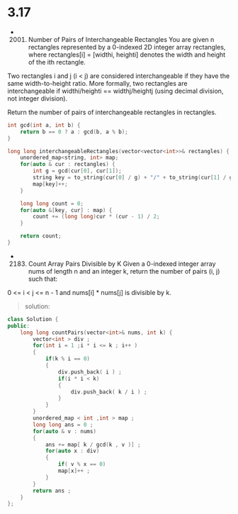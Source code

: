 # 3.17
* 2001. Number of Pairs of Interchangeable Rectangles
You are given n rectangles represented by a 0-indexed 2D integer array rectangles, where rectangles[i] = [widthi, heighti] denotes the width and height of the ith rectangle.

Two rectangles i and j (i < j) are considered interchangeable if they have the same width-to-height ratio. More formally, two rectangles are interchangeable if widthi/heighti == widthj/heightj (using decimal division, not integer division).

Return the number of pairs of interchangeable rectangles in rectangles.

 
```c++
int gcd(int a, int b) {
    return b == 0 ? a : gcd(b, a % b);
}

long long interchangeableRectangles(vector<vector<int>>& rectangles) {
    unordered_map<string, int> map;
    for(auto & cur : rectangles) {
        int g = gcd(cur[0], cur[1]);
        string key = to_string(cur[0] / g) + "/" + to_string(cur[1] / g);
        map[key]++;
    }

    long long count = 0;
    for(auto &[key, cur] : map) {
        count += (long long)cur * (cur - 1) / 2;
    }

    return count;
}
```

* 2183. Count Array Pairs Divisible by K
Given a 0-indexed integer array nums of length n and an integer k, return the number of pairs (i, j) such that:

0 <= i < j <= n - 1 and
nums[i] * nums[j] is divisible by k.

>solution:
```c++
class Solution {
public:
    long long countPairs(vector<int>& nums, int k) {
        vector<int > div ;
        for(int i = 1 ;i * i <= k ; i++ )
        {
            if(k % i == 0)
            {
                div.push_back( i ) ;
                if(i * i < k)
                {
                    div.push_back( k / i ) ;
                }
            }
        }
        unordered_map < int ,int > map ;
        long long ans = 0 ;
        for(auto & v : nums)
        {
            ans += map[ k / gcd(k , v )] ;
            for(auto x : div)
            {
                if( v % x == 0)
                map[x]++ ;
            }
        }
        return ans ;
    }
};
```
